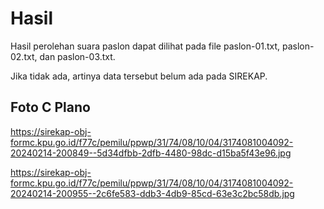# Hasil

Hasil perolehan suara paslon dapat dilihat pada file paslon-01.txt, paslon-02.txt, dan paslon-03.txt.

Jika tidak ada, artinya data tersebut belum ada pada SIREKAP.

## Foto C Plano

https://sirekap-obj-formc.kpu.go.id/f77c/pemilu/ppwp/31/74/08/10/04/3174081004092-20240214-200849--5d34dfbb-2dfb-4480-98dc-d15ba5f43e96.jpg

https://sirekap-obj-formc.kpu.go.id/f77c/pemilu/ppwp/31/74/08/10/04/3174081004092-20240214-200955--2c6fe583-ddb3-4db9-85cd-63e3c2bc58db.jpg
